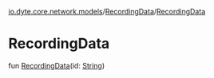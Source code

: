 [io.dyte.core.network.models](../index.md)/[RecordingData](index.md)/[RecordingData](-recording-data.md)

# RecordingData


fun [RecordingData](-recording-data.md)(id: [String](https://kotlinlang.org/api/latest/jvm/stdlib/kotlin/-string/index.html))
